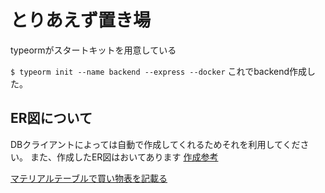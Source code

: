 # とりあえず置き場

typeormがスタートキットを用意している

`$ typeorm init --name backend --express --docker`
これでbackend作成した。

## ER図について

DBクライアントによっては自動で作成してくれるためそれを利用してください。
また、作成したER図はおいてあります
[作成参考](https://dev.classmethod.jp/articles/typeorm-er-diagram/)


[マテリアルテーブルで買い物表を記載る](https://dev.classmethod.jp/articles/material-table-fix-the-header/)

